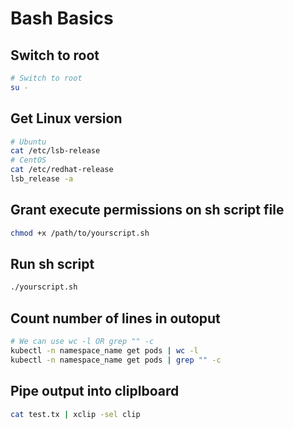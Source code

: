 # Bash Basics

## Switch to root

```Bash
# Switch to root
su -
```

## Get Linux version

```Bash
# Ubuntu
cat /etc/lsb-release 
# CentOS
cat /etc/redhat-release
lsb_release -a
```

## Grant execute permissions on sh script file

```Bash
chmod +x /path/to/yourscript.sh
```

## Run sh script

```Bash
./yourscript.sh
```

## Count number of lines in outoput

```Bash
# We can use wc -l OR grep "" -c
kubectl -n namespace_name get pods | wc -l
kubectl -n namespace_name get pods | grep "" -c
```

## Pipe output into cliplboard

```Bash
cat test.tx | xclip -sel clip
```
